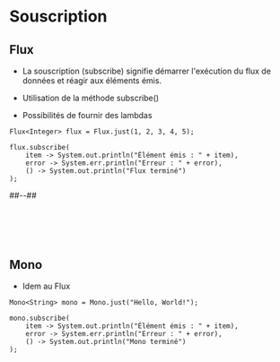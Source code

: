 <!-- .slide: class="two-column" -->
# Souscription

## Flux
* La souscription (subscribe) signifie démarrer l'exécution du flux de données et réagir aux éléments émis.

* Utilisation de la méthode subscribe() 
* Possibilités de fournir des lambdas

```java[]
Flux<Integer> flux = Flux.just(1, 2, 3, 4, 5);

flux.subscribe(
    item -> System.out.println("Élément émis : " + item),
    error -> System.err.println("Erreur : " + error),
    () -> System.out.println("Flux terminé")
);
```
##--##
# <br>
## Mono
* Idem au Flux  

```java[]
Mono<String> mono = Mono.just("Hello, World!");

mono.subscribe(
    item -> System.out.println("Élément émis : " + item),
    error -> System.err.println("Erreur : " + error),
    () -> System.out.println("Mono terminé")
);

```
